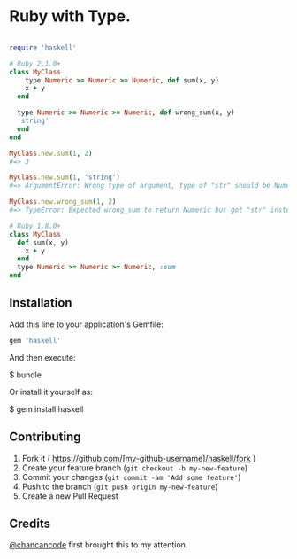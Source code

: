 # Ruby with Type.

```rb

require 'haskell'

# Ruby 2.1.0+
class MyClass
    type Numeric >= Numeric >= Numeric, def sum(x, y)
    x + y
  end

  type Numeric >= Numeric >= Numeric, def wrong_sum(x, y)
  'string'
  end
end

MyClass.new.sum(1, 2)
#=> 3

MyClass.new.sum(1, 'string')
#=> ArgumentError: Wrong type of argument, type of "str" should be Numeric

MyClass.new.wrong_sum(1, 2)
#=> TypeError: Expected wrong_sum to return Numeric but got "str" instead

# Ruby 1.8.0+
class MyClass
  def sum(x, y)
    x + y
  end
  type Numeric >= Numeric >= Numeric, :sum
end
```

## Installation

Add this line to your application's Gemfile:

```ruby
gem 'haskell'
```

And then execute:

$ bundle

Or install it yourself as:

$ gem install haskell

## Contributing

1. Fork it ( https://github.com/[my-github-username]/haskell/fork )
2. Create your feature branch (`git checkout -b my-new-feature`)
3. Commit your changes (`git commit -am 'Add some feature'`)
4. Push to the branch (`git push origin my-new-feature`)
5. Create a new Pull Request


## Credits
[@chancancode](https://github.com/chancancode) first brought this to my attention.
